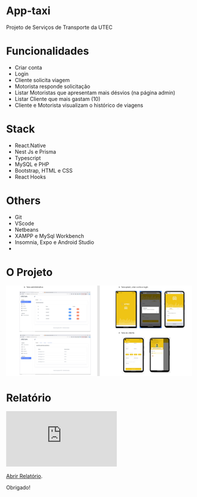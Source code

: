 # App-taxi

Projeto de Serviços de Transporte da UTEC

# Funcionalidades

- Criar conta
- Login
- Cliente solicita viagem
- Motorista responde solicitação
- Listar Motoristas que apresentam mais désvios (na página admin)
- Listar Cliente que mais gastam (10)
- Cliente e Motorista visualizam o histórico de viagens

# Stack

- React.Native
- Nest Js e Prisma
- Typescript
- MySQL e PHP
- Bootstrap, HTML e CSS
- React Hooks

# Others 
- Git
- VScode 
- Netbeans
- XAMPP e MySql Workbench
- Insomnia, Expo e Android Studio
- 
# O Projeto

<img alt="project.png" src="https://github.com/RuiYuriAfricano/app-taxi-project/blob/main/docs/project.png?raw=true" data-hpc="true" class="Box-sc-g0xbh4-0 kzRgrI">

# Relatório
<object data="https://github.com/RuiYuriAfricano/app-taxi-project/tree/main/docs/relatorio-labFinal.pdf" type="application/pdf" width="700px" height="700px">
    <embed src="https://github.com/RuiYuriAfricano/app-taxi-project/tree/main/docs/relatorio-labFinal.pdf">
        <p><a href="https://github.com/RuiYuriAfricano/app-taxi-project/tree/main/docs/relatorio-labFinal.pdf">Abrir Relatório</a>.</p>
    </embed>
</object>

Obrigado!
